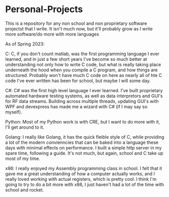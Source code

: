 # Personal-Projects

This is a repository for any non school and non proprietary software projectst that I write.
It isn't much now, but it'll probably grow as I write more software/do more with more languages


As of Spring 2023:

C:
C, if you don't count matlab, was the first programming language I ever learned, and in just a few short years I've become so much better at understanding not only how
to write C code, but what is really taking place underneath the hood when you compile a C program, and how things are structured. Probably won't have much C code on here
as nearly all of hte C code I've ever written has been for school, but maybe I will some day.

C#: 
C# was the first high level language I ever learned. I've built proprietary automated hardware testing systems, as well as data interpretors and GUI's for RF data 
streams. Building across multiple threads, updating GUI's with WPF and devexpress has made me a wizard with C# (if I may say so myself).

Python:
Most of my Python work is with CRE, but I want to do more with it, I'll get around to it. 

Golang:
I really like Golang, it has the quick fleible style of C, while providing a lot of the modern convienncies that can be baked into a language these days with minimal
effects on performance. I built a simple http server in my spare time, following a guide. It's not much, but again, school and C take up most of my time.


x86:
I really enjoyed my Assembly programming class in school. I felt that it gave me a great understanding of how a computer actually works, and I really loved working
with actual registers, which is pretty cool. I think I'm going to try to do a bit more with x86, I just haven't had a lot of the time with school and rocket. 
